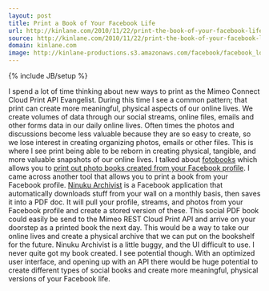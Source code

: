 ```yaml
---
layout: post
title: Print a Book of Your Facebook Life
url: http://kinlane.com/2010/11/22/print-the-book-of-your-facebook-life/
source: http://kinlane.com/2010/11/22/print-the-book-of-your-facebook-life/
domain: kinlane.com
image: http://kinlane-productions.s3.amazonaws.com/facebook/facebook_logo-icon.png
---
```

{% include JB/setup %}<p>
     I spend a lot of time thinking about new ways to print as the Mimeo Connect Cloud Print API Evangelist. During this time I see a common pattern; that print can create more meaningful, physical aspects of our online lives. We create volumes of data through our social streams, online files, emails and other forms data in our daily online lives. Often times the photos and discussions become less valuable because they are so easy to create, so we lose interest in creating organizing photos, emails or other files. This is where I see print being able to be reborn in creating physical, tangible, and more valuable snapshots of our online lives. <img src="http://kinlane-productions.s3.amazonaws.com/facebook/facebook_logo-icon.png"
        alt=""
        align="right" /> I talked about <a href="http://www.kinlane.com/2010/11/fotobooks-on-facebook/"
        target="_blank">fotobooks</a> which allows you to <a href="http://www.kinlane.com/2010/11/fotobooks-on-facebook/"
        target="_blank">print out photo books created from your Facebook profile</a>. I came across another tool that allows you to print a book from your Facebook profile. <a href="http://www.ninuku.com/ninuku.html"
        target="_blank">Ninuku Archivist</a> is a Facebook application that automatically downloads stuff from your wall on a monthly basis, then saves it into a PDF doc. It will pull your profile, streams, and photos from your Facebook profile and create a stored version of these. This social PDF book could easily be send to the Mimeo REST Cloud Print API and arrive on your doorstep as a printed book the next day. This would be a way to take our online lives and create a physical archive that we can put on the bookshelf for the future. Ninuku Archivist is a little buggy, and the UI difficult to use. I never quite got my book created. I see potential though. With an optimized user interface, and opening up with an API there would be huge potential to create different types of social books and create more meaningful, physical versions of your Facebook life.
</p>